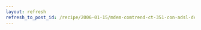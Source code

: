 ```yaml
---
layout: refresh
refresh_to_post_id: /recipe/2006-01-15/mdem-comtrend-ct-351-con-adsl-de-telefnica-en-debian-gnu-linux.html
---
```

